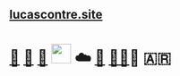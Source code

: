 ## [lucascontre.site](https://lucascontre.site)
# [🐧](https://github.com/contre95/.dotfiles) [🐋](https://hub.docker.com/u/contre95) [:snake:](https://github.com/contre95/gmail-2-mysql) <a href="https://github.com/contre95/google-calendar-serverless-api"><img src="https://devicons.github.io/devicon/devicon.git/icons/nodejs/nodejs-original.svg" width="35" /></a> :cloud: [🔐](https://blog.lucascontre.site/2020/04/15/creating-a-gpg-key/) [🧑‍💻](https://blog.lucascontre.site)🚴 🇦🇷

